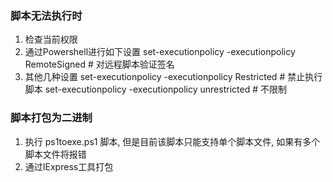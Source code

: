 
### 脚本无法执行时
1) 检查当前权限
2) 通过Powershell进行如下设置
set-executionpolicy -executionpolicy RemoteSigned # 对远程脚本验证签名
3) 其他几种设置
set-executionpolicy -executionpolicy Restricted # 禁止执行脚本
set-executionpolicy -executionpolicy unrestricted # 不限制

### 脚本打包为二进制
1) 执行 ps1toexe.ps1 脚本, 但是目前该脚本只能支持单个脚本文件, 如果有多个脚本文件将报错
2) 通过IExpress工具打包